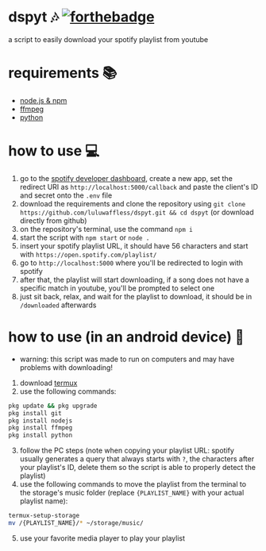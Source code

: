 # dspyt 🎶 [![forthebadge](https://forthebadge.com/images/badges/made-with-javascript.svg)](https://forthebadge.com)
a script to easily download your spotify playlist from youtube
# requirements 📚
- [node.js & npm](https://nodejs.org/)
- [ffmpeg](https://ffmpeg.org/)
- [python](https://www.python.org/)
# how to use 💻
1. go to the [spotify developer dashboard](https://developer.spotify.com/dashboard/), create a new app, set the redirect URI as `http://localhost:5000/callback` and paste the client's ID and secret onto the `.env` file
2. download the requirements and clone the repository using ```git clone https://github.com/luluwaffless/dspyt.git && cd dspyt``` (or download directly from github)
3. on the repository's terminal, use the command `npm i`
4. start the script with `npm start` or `node .`
5. insert your spotify playlist URL, it should have 56 characters and start with `https://open.spotify.com/playlist/`
6. go to `http://localhost:5000` where you'll be redirected to login with spotify
7. after that, the playlist will start downloading, if a song does not have a specific match in youtube, you'll be prompted to select one
8. just sit back, relax, and wait for the playlist to download, it should be in `/downloaded` afterwards
# how to use (in an android device) 📱
- warning: this script was made to run on computers and may have problems with downloading!
1. download [termux](https://github.com/termux/termux-app/releases/latest)
2. use the following commands:
```sh
pkg update && pkg upgrade
pkg install git
pkg install nodejs
pkg install ffmpeg
pkg install python
```
3. follow the PC steps (note when copying your playlist URL: spotify usually generates a query that always starts with `?`, the characters after your playlist's ID, delete them so the script is able to properly detect the playlist)
4. use the following commands to move the playlist from the terminal to the storage's music folder (replace `{PLAYLIST_NAME}` with your actual playlist name):
```sh
termux-setup-storage
mv /{PLAYLIST_NAME}/* ~/storage/music/
```
5. use your favorite media player to play your playlist
